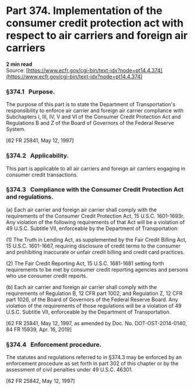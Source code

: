 # Part 374. Implementation of the consumer credit protection act with respect to air carriers and foreign air carriers
**2 min read**  
Source: [https://www.ecfr.gov/cgi-bin/text-idx?node=pt14.4.374](https://www.ecfr.gov/cgi-bin/text-idx?node=pt14.4.374)

<div>

### §374.1   Purpose.

The purpose of this part is to state the Department of Transportation's responsibility to enforce air carrier and foreign air carrier compliance with Subchapters I, III, IV, V and VI of the Consumer Credit Protection Act and Regulations B and Z of the Board of Governors of the Federal Reserve System.

\[62 FR 25841, May 12, 1997\]

### §374.2   Applicability.

This part is applicable to all air carriers and foreign air carriers engaging in consumer credit transactions.

### §374.3   Compliance with the Consumer Credit Protection Act and regulations.

\(a\) Each air carrier and foreign air carrier shall comply with the requirements of the Consumer Credit Protection Act, 15 U.S.C. 1601-1693r. Any violation of the following requirements of that Act will be a violation of 49 U.S.C. Subtitle VII, enforceable by the Department of Transportation:

\(1\) The Truth in Lending Act, as supplemented by the Fair Credit Billing Act, 15 U.S.C. 1601-1667, requiring disclosure of credit terms to the consumer and prohibiting inaccurate or unfair credit billing and credit card practices.

\(2\) The Fair Credit Reporting Act, 15 U.S.C. 1681-1681 setting forth requirements to be met by consumer credit reporting agencies and persons who use consumer credit reports.

\(b\) Each air carrier and foreign air carrier shall comply with the requirements of Regulation B, 12 CFR part 1002, and Regulation Z, 12 CFR part 1026, of the Board of Governors of the Federal Reserve Board. Any violation of the requirements of those regulations will be a violation of 49 U.S.C. Subtitle VII, enforceable by the Department of Transportation.

\[62 FR 25841, May 12, 1997, as amended by Doc. No. DOT-OST-2014-0140, 84 FR 15939, Apr. 16, 2019\]

### §374.4   Enforcement procedure.

The statutes and regulations referred to in §374.3 may be enforced by an enforcement procedure as set forth in part 302 of this chapter or by the assessment of civil penalties under 49 U.S.C. 46301.

\[62 FR 25842, May 12, 1997\]

</div>